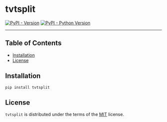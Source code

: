 # tvtsplit

[![PyPI - Version](https://img.shields.io/pypi/v/tvtsplit.svg)](https://pypi.org/project/tvtsplit)
[![PyPI - Python Version](https://img.shields.io/pypi/pyversions/tvtsplit.svg)](https://pypi.org/project/tvtsplit)

-----

## Table of Contents

- [Installation](#installation)
- [License](#license)

## Installation

```console
pip install tvtsplit
```

## License

`tvtsplit` is distributed under the terms of the [MIT](https://spdx.org/licenses/MIT.html) license.
